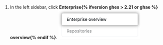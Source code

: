 1. In the left sidebar, click **Enterprise{% ifversion ghes > 2.21 or ghae %} overview{% endif %}**.
  ![Enterprise{% ifversion ghes > 2.21 or ghae %} overview{% endif %} tab in the Site admin settings](/assets/images/enterprise/site-admin-settings/enterprise-tab.png)
